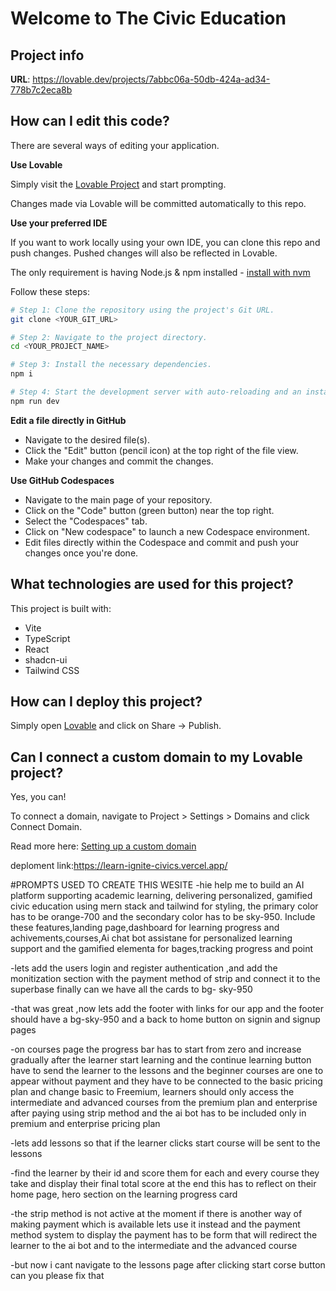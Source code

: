 # Welcome to The Civic Education

## Project info

**URL**: https://lovable.dev/projects/7abbc06a-50db-424a-ad34-778b7c2eca8b

## How can I edit this code?

There are several ways of editing your application.

**Use Lovable**

Simply visit the [Lovable Project](https://lovable.dev/projects/7abbc06a-50db-424a-ad34-778b7c2eca8b) and start prompting.

Changes made via Lovable will be committed automatically to this repo.

**Use your preferred IDE**

If you want to work locally using your own IDE, you can clone this repo and push changes. Pushed changes will also be reflected in Lovable.

The only requirement is having Node.js & npm installed - [install with nvm](https://github.com/nvm-sh/nvm#installing-and-updating)

Follow these steps:

```sh
# Step 1: Clone the repository using the project's Git URL.
git clone <YOUR_GIT_URL>

# Step 2: Navigate to the project directory.
cd <YOUR_PROJECT_NAME>

# Step 3: Install the necessary dependencies.
npm i

# Step 4: Start the development server with auto-reloading and an instant preview.
npm run dev
```

**Edit a file directly in GitHub**

- Navigate to the desired file(s).
- Click the "Edit" button (pencil icon) at the top right of the file view.
- Make your changes and commit the changes.

**Use GitHub Codespaces**

- Navigate to the main page of your repository.
- Click on the "Code" button (green button) near the top right.
- Select the "Codespaces" tab.
- Click on "New codespace" to launch a new Codespace environment.
- Edit files directly within the Codespace and commit and push your changes once you're done.

## What technologies are used for this project?

This project is built with:

- Vite
- TypeScript
- React
- shadcn-ui
- Tailwind CSS

## How can I deploy this project?

Simply open [Lovable](https://lovable.dev/projects/7abbc06a-50db-424a-ad34-778b7c2eca8b) and click on Share -> Publish.

## Can I connect a custom domain to my Lovable project?

Yes, you can!

To connect a domain, navigate to Project > Settings > Domains and click Connect Domain.

Read more here: [Setting up a custom domain](https://docs.lovable.dev/tips-tricks/custom-domain#step-by-step-guide)

deploment link:https://learn-ignite-civics.vercel.app/

#PROMPTS USED TO CREATE THIS WESITE
-hie help me to build  an AI platform supporting academic learning, delivering personalized, gamified civic education using mern stack  and  tailwind for styling, the primary color has to be orange-700 and the secondary color has to be sky-950. Include these features,landing page,dashboard for learning progress and achivements,courses,Ai chat bot assistane for personalized learning support and the gamified elementa for bages,tracking progress and point

-lets add the users login and register authentication ,and add the monitization section with the payment method of strip and connect it to the superbase
finally can we have all the cards to bg- sky-950 

-that was great ,now lets add the footer with links for our app and the footer should have a bg-sky-950  and a back to home button on signin and signup pages

-on courses page the progress bar has to start from zero and increase  gradually after the learner start learning and the continue learning button have to send the learner to the lessons and the beginner courses are one to appear without payment and they have to be connected to the basic pricing plan and change basic to Freemium, learners should only access the intermediate and advanced  courses from the premium plan and  enterprise  after paying using  strip method and the ai bot has to be included only in premium and enterprise pricing plan

-lets add lessons so that if the learner clicks start course will be sent to the lessons

-find the learner by their id and  score them for each and every course they take and display their final total score at the end this has to reflect on their home page, hero section on the learning progress card 

-the strip method is not active at the moment if there is another way of making payment which is available lets use it instead and the payment method system to display the  payment has to be form that will redirect the learner to the ai bot and to the intermediate and the advanced course

-but now i cant navigate to the lessons page after clicking start corse button can you please fix that
